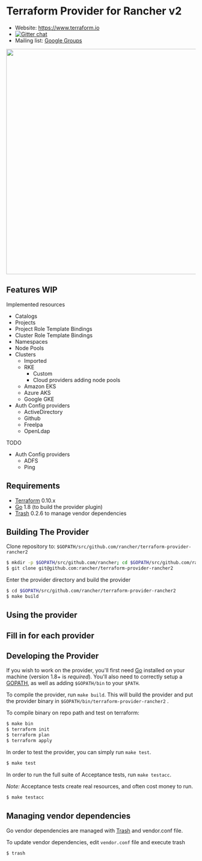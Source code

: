 Terraform Provider for Rancher v2
==================================

- Website: https://www.terraform.io
- [![Gitter chat](https://badges.gitter.im/hashicorp-terraform/Lobby.png)](https://gitter.im/hashicorp-terraform/Lobby)
- Mailing list: [Google Groups](http://groups.google.com/group/terraform-tool)

<img src="https://cdn.rawgit.com/hashicorp/terraform-website/master/content/source/assets/images/logo-hashicorp.svg" width="600px">

Features WIP
-------------

Implemented resources

- Catalogs
- Projects
- Project Role Template Bindings
- Cluster Role Template Bindings
- Namespaces
- Node Pools
- Clusters
  - Imported
  - RKE
    - Custom
    - Cloud providers adding node pools
  - Amazon EKS
  - Azure AKS
  - Google GKE
- Auth Config providers
  - ActiveDirectory
  - Github
  - FreeIpa
  - OpenLdap

TODO

- Auth Config providers
  - ADFS
  - Ping


Requirements
------------

-	[Terraform](https://www.terraform.io/downloads.html) 0.10.x
-	[Go](https://golang.org/doc/install) 1.8 (to build the provider plugin)
-   [Trash](https://github.com/rancher/trash/releases) 0.2.6 to manage vendor dependencies

Building The Provider
---------------------

Clone repository to: `$GOPATH/src/github.com/rancher/terraform-provider-rancher2`

```sh
$ mkdir -p $GOPATH/src/github.com/rancher; cd $GOPATH/src/github.com/rancher
$ git clone git@github.com:rancher/terraform-provider-rancher2
```

Enter the provider directory and build the provider

```sh
$ cd $GOPATH/src/github.com/rancher/terraform-provider-rancher2
$ make build
```

Using the provider
----------------------
## Fill in for each provider

Developing the Provider
---------------------------

If you wish to work on the provider, you'll first need [Go](http://www.golang.org) installed on your machine (version 1.8+ is *required*). You'll also need to correctly setup a [GOPATH](http://golang.org/doc/code.html#GOPATH), as well as adding `$GOPATH/bin` to your `$PATH`.

To compile the provider, run `make build`. This will build the provider and put the provider binary in `$GOPATH/bin/terraform-provider-rancher2` .

To compile binary on repo path and test on terraform:

```sh
$ make bin
$ terraform init
$ terraform plan
$ terraform apply
```

In order to test the provider, you can simply run `make test`.

```sh
$ make test
```

In order to run the full suite of Acceptance tests, run `make testacc`.

*Note:* Acceptance tests create real resources, and often cost money to run.

```sh
$ make testacc
```

Managing vendor dependencies 
-----------------------------

Go vendor dependencies are managed with [Trash](https://github.com/rancher/trash) and vendor.conf file. 

To update vendor dependencies, edit `vendor.conf` file and execute trash

```sh
$ trash
```

